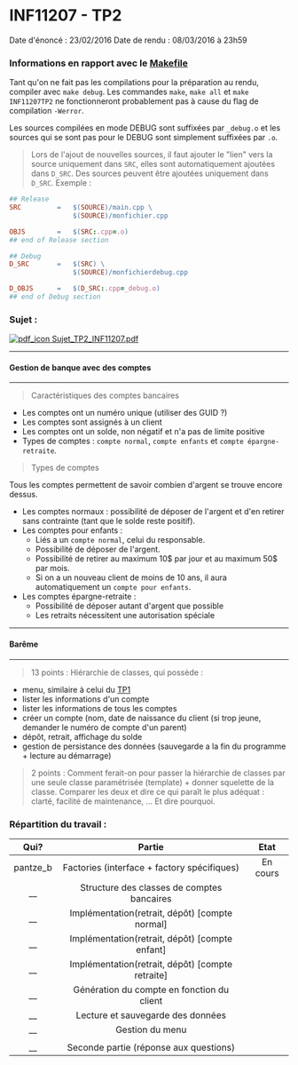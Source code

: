 INF11207 - TP2
===============

Date d'énoncé : 23/02/2016
Date de rendu : 08/03/2016 à 23h59

### Informations en rapport avec le [Makefile](./Makefile)

Tant qu'on ne fait pas les compilations pour la préparation au rendu, compiler avec `make debug`.
Les commandes `make`, `make all` et `make INF11207TP2` ne fonctionneront probablement pas à cause du flag de compilation `-Werror`.

Les sources compilées en mode DEBUG sont suffixées par `_debug.o` et les sources qui se sont pas pour le DEBUG sont simplement suffixées par `.o`.

> Lors de l'ajout de nouvelles sources, il faut ajouter le "lien" vers la source uniquement dans `SRC`, elles sont automatiquement ajoutées dans `D_SRC`. Des sources peuvent être ajoutées uniquement dans `D_SRC`. Exemple :

```Makefile
## Release
SRC			=	$(SOURCE)/main.cpp \
				$(SOURCE)/monfichier.cpp

OBJS		=	$(SRC:.cpp=.o)
## end of Release section

## Debug
D_SRC		=	$(SRC) \
				$(SOURCE)/monfichierdebug.cpp

D_OBJS		=	$(D_SRC:.cpp=_debug.o)
## end of Debug section
```


### Sujet :
[![pdf_icon](http://www.chambery-tourisme.com/wp-content/uploads/cache//noeStarter/images/50__50__auto__~wp-content~themes~chambery~images~icons~pdf.png) Sujet_TP2_INF11207.pdf](./sujet.pdf)

----
#### Gestion de banque avec des comptes
----

> Caractéristiques des comptes bancaires

* Les comptes ont un numéro unique (utiliser des GUID ?)
* Les comptes sont assignés à un client
* Les comptes ont un solde, non négatif et n'a pas de limite positive
* Types de comptes : `compte normal`, `compte enfants` et `compte épargne-retraite`.

> Types de comptes

Tous les comptes permettent de savoir combien d'argent se trouve encore dessus.

* Les comptes normaux : possibilité de déposer de l'argent et d'en retirer sans contrainte (tant que le solde reste positif).
* Les comptes pour enfants :
	- Liés a un `compte normal`, celui du responsable.
	- Possibilité de déposer de l'argent.
	- Possibilité de retirer au maximum 10\$ par jour et au maximum 50\$ par mois.
	- Si on a un nouveau client de moins de 10 ans, il aura automatiquement un `compte pour enfants`.
* Les comptes épargne-retraite :
	- Possibilité de déposer autant d'argent que possible
	- Les retraits nécessitent une autorisation spéciale

----
#### Barême
----
> 13 points : Hiérarchie de classes, qui possède :

* menu, similaire à celui du [TP1](../INF11207/TP1)
* lister les informations d'un compte
* lister les informations de tous les comptes
* créer un compte (nom, date de naissance du client (si trop jeune, demander le numéro de compte d'un parent)
*  dépôt, retrait, affichage du solde
* gestion de persistance des données (sauvegarde a la fin du programme + lecture au démarrage)

> 2 points : Comment ferait-on pour passer la hiérarchie de classes par une seule classe paramétrisée (template) + donner squelette de la classe. Comparer les deux et dire ce qui paraît le plus adéquat : clarté, facilité de maintenance, ... Et dire pourquoi.

### Répartition du travail :

| Qui? | Partie | Etat |
| :----: | :----: | :----: |
| pantze_b | Factories (interface + factory spécifiques) | En cours |
| __ | Structure des classes de comptes bancaires |  |
| __ | Implémentation(retrait, dépôt) [compte normal] |  |
| __ | Implémentation(retrait, dépôt) [compte enfant] |  |
| __ | Implémentation(retrait, dépôt) [compte retraite] |  |
| __ | Génération du compte en fonction du client |  |
| __ | Lecture et sauvegarde des données |  |
| __ | Gestion du menu |  |
| | | |
| __ | Seconde partie (réponse aux questions) |  |

